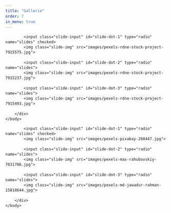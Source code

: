 ```yaml
---
title: "Gallerie"
order: 7
in_menu: true
---
```

<html>
    <head>
        <title>Custom Slider</title>
    </head>
    <body>
        <div class="slider-container">
            <div class="menu">
                <label for="slide-dot-1"></label>
                <label for="slide-dot-2"></label>
                <label for="slide-dot-3"></label>
            </div>

            <input class="slide-input" id="slide-dot-1" type="radio" name="slides" checked>
            <img class="slide-img" src="images/pexels-rdne-stock-project-7915575.jpg">

            <input class="slide-input" id="slide-dot-2" type="radio" name="slides">
            <img class="slide-img" src="images/pexels-rdne-stock-project-7915237.jpg">

            <input class="slide-input" id="slide-dot-3" type="radio" name="slides">
            <img class="slide-img" src="images/pexels-rdne-stock-project-7915493.jpg">

        </div>
    </body>
</html> 

<html>
    <head>
        <title>Custom Slider</title>
    </head>
    <body>
        <div class="slider-container">
            <div class="menu">
                <label for="slide-dot-1"></label>
                <label for="slide-dot-2"></label>
                <label for="slide-dot-3"></label>
            </div>

            <input class="slide-input" id="slide-dot-1" type="radio" name="slides" checked>
            <img class="slide-img" src="images/pexels-pixabay-260447.jpg">

            <input class="slide-input" id="slide-dot-2" type="radio" name="slides">
            <img class="slide-img" src="images/pexels-max-rahubovskiy-7031706.jpg">

            <input class="slide-input" id="slide-dot-3" type="radio" name="slides">
            <img class="slide-img" src="images/pexels-md-jawadur-rahman-15818644.jpg">

        </div>
    </body>
</html> 